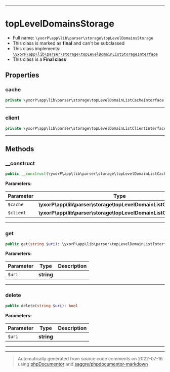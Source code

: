 ***

# topLevelDomainsStorage





* Full name: `\yxorP\app\lib\parser\storage\topLevelDomainsStorage`
* This class is marked as **final** and can't be subclassed
* This class implements:
[`\yxorP\app\lib\parser\storage\topLevelDomainListStorageInterface`](./topLevelDomainListStorageInterface.md)
* This class is a **Final class**



## Properties


### cache



```php
private \yxorP\app\lib\parser\storage\topLevelDomainListCacheInterface $cache
```






***

### client



```php
private \yxorP\app\lib\parser\storage\topLevelDomainListClientInterface $client
```






***

## Methods


### __construct



```php
public __construct(\yxorP\app\lib\parser\storage\topLevelDomainListCacheInterface $cache, \yxorP\app\lib\parser\storage\topLevelDomainListClientInterface $client): mixed
```








**Parameters:**

| Parameter | Type | Description |
|-----------|------|-------------|
| `$cache` | **\yxorP\app\lib\parser\storage\topLevelDomainListCacheInterface** |  |
| `$client` | **\yxorP\app\lib\parser\storage\topLevelDomainListClientInterface** |  |




***

### get



```php
public get(string $uri): \yxorP\app\lib\parser\topLevelDomainListInterface
```








**Parameters:**

| Parameter | Type | Description |
|-----------|------|-------------|
| `$uri` | **string** |  |




***

### delete



```php
public delete(string $uri): bool
```








**Parameters:**

| Parameter | Type | Description |
|-----------|------|-------------|
| `$uri` | **string** |  |




***


***
> Automatically generated from source code comments on 2022-07-16 using [phpDocumentor](http://www.phpdoc.org/) and [saggre/phpdocumentor-markdown](https://github.com/Saggre/phpDocumentor-markdown)
